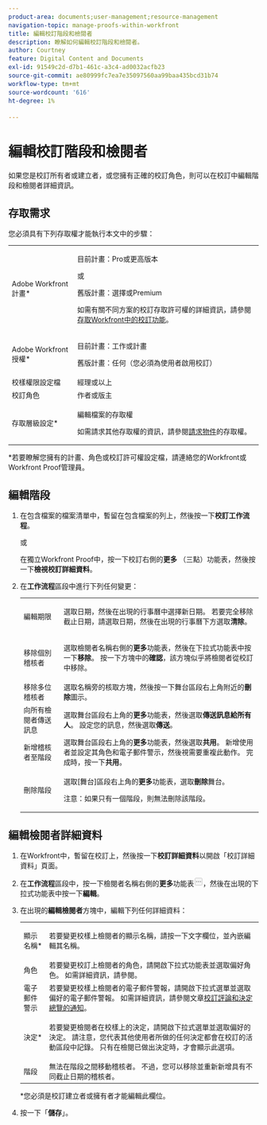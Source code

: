 ```yaml
---
product-area: documents;user-management;resource-management
navigation-topic: manage-proofs-within-workfront
title: 編輯校訂階段和檢閱者
description: 瞭解如何編輯校訂階段和檢閱者。
author: Courtney
feature: Digital Content and Documents
exl-id: 91549c2d-d7b1-461c-a3c4-ad0032acfb23
source-git-commit: ae80999fc7ea7e35097560aa99baa435bcd31b74
workflow-type: tm+mt
source-wordcount: '616'
ht-degree: 1%

---
```


# 編輯校訂階段和檢閱者

如果您是校訂所有者或建立者，或您擁有正確的校訂角色，則可以在校訂中編輯階段和檢閱者詳細資訊。

## 存取需求

您必須具有下列存取權才能執行本文中的步驟：

<table style="table-layout:auto"> 
 <col> 
 <col> 
 <tbody> 
  <tr> 
   <td role="rowheader">Adobe Workfront計畫*</td> 
   <td> <p>目前計畫：Pro或更高版本</p> <p>或</p> <p>舊版計畫：選擇或Premium</p> <p>如需有關不同方案的校訂存取許可權的詳細資訊，請參閱<a href="/help/quicksilver/administration-and-setup/manage-workfront/configure-proofing/access-to-proofing-functionality.md" class="MCXref xref">存取Workfront中的校訂功能</a>。</p> </td> 
  </tr> 
  <tr> 
   <td role="rowheader">Adobe Workfront授權*</td> 
   <td> <p>目前計畫：工作或計畫</p> <p>舊版計畫：任何（您必須為使用者啟用校訂）</p> </td> 
  </tr> 
  <tr> 
   <td role="rowheader">校樣權限設定檔 </td> 
   <td>經理或以上</td> 
  </tr> 
  <tr> 
   <td role="rowheader">校訂角色</td> 
   <td>作者或版主 </td> 
  </tr> 
  <tr> 
   <td role="rowheader">存取層級設定*</td> 
   <td> <p>編輯檔案的存取權</p> <p>如需請求其他存取權的資訊，請參閱<a href="../../../workfront-basics/grant-and-request-access-to-objects/request-access.md" class="MCXref xref">請求物件</a>的存取權。</p> </td> 
  </tr> 
 </tbody> 
</table>

&#42;若要瞭解您擁有的計畫、角色或校訂許可權設定檔，請連絡您的Workfront或Workfront Proof管理員。

## 編輯階段

1. 在包含檔案的檔案清單中，暫留在包含檔案的列上，然後按一下&#x200B;**校訂工作流程**。

   或

   在獨立Workfront Proof中，按一下校訂右側的&#x200B;**更多** （三點）功能表，然後按一下&#x200B;**檢視校訂詳細資料**。

1. 在&#x200B;**工作流程**&#x200B;區段中進行下列任何變更：

   <table style="table-layout:auto"> 
    <col> 
    <col> 
    <tbody> 
     <tr> 
      <td role="rowheader">編輯期限</td> 
      <td> <p>選取日期，然後在出現的行事曆中選擇新日期。 若要完全移除截止日期，請選取日期，然後在出現的行事曆下方選取<strong>清除</strong>。</p> </td> 
     </tr> 
     <tr> 
      <td role="rowheader">移除個別稽核者</td> 
      <td> <p>選取檢閱者名稱右側的<strong>更多</strong>功能表，然後在下拉式功能表中按一下<strong>移除</strong>。 按一下方塊中的<strong>確認</strong>，該方塊似乎將檢閱者從校訂中移除。</p> </td> 
     </tr> 
     <tr> 
      <td role="rowheader">移除多位稽核者</td> 
      <td>選取名稱旁的核取方塊，然後按一下舞台區段右上角附近的<strong>刪除</strong>圖示。</td> 
     </tr> 
     <tr> 
      <td role="rowheader">向所有檢閱者傳送訊息</td> 
      <td>選取舞台區段右上角的<strong>更多</strong>功能表，然後選取<strong>傳送訊息給所有人</strong>。 設定您的訊息，然後選取<strong>傳送</strong>。</td> 
     </tr> 
     <tr> 
      <td role="rowheader">新增稽核者至階段</td> 
      <td>選取舞台區段右上角的<strong>更多</strong>功能表，然後選取<strong>共用</strong>。 新增使用者並設定其角色和電子郵件警示，然後視需要重複此動作。 完成時，按一下<strong>共用</strong>。</td> 
     </tr> 
     <tr> 
      <td role="rowheader">刪除階段</td> 
      <td> <p>選取[舞台]區段右上角的<strong>更多</strong>功能表，選取<strong>刪除</strong>舞台。</p> <p>注意：如果只有一個階段，則無法刪除該階段。</p> </td> 
     </tr> 
    </tbody> 
   </table>

## 編輯檢閱者詳細資料

1. 在Workfront中，暫留在校訂上，然後按一下&#x200B;**校訂詳細資料**&#x200B;以開啟「校訂詳細資料」頁面。
1. 在&#x200B;**工作流程**&#x200B;區段中，按一下檢閱者名稱右側的&#x200B;**更多**&#x200B;功能表![](assets/more-button-small.png)，然後在出現的下拉式功能表中按一下&#x200B;**編輯**。

1. 在出現的&#x200B;**編輯檢閱者**&#x200B;方塊中，編輯下列任何詳細資料：

   <table style="table-layout:auto"> 
    <col> 
    <col> 
    <tbody> 
     <tr> 
      <td role="rowheader">顯示名稱*</td> 
      <td> <p>若要變更校樣上檢閱者的顯示名稱，請按一下文字欄位，並內嵌編輯其名稱。</p> </td> 
     </tr> 
     <tr> 
      <td role="rowheader">角色</td> 
      <td>若要變更校訂上檢閱者的角色，請開啟下拉式功能表並選取偏好角色。 如需詳細資訊，請參閱。</td> 
     </tr> 
     <tr> 
      <td role="rowheader">電子郵件警示</td> 
      <td>若要變更校樣上檢閱者的電子郵件警報，請開啟下拉式選單並選取偏好的電子郵件警報。 如需詳細資訊，請參閱文章<a href="../../../review-and-approve-work/proofing/proofing-overview/notifications-proof-comments-decisions.md" class="MCXref xref">校訂評論和決定總覽的通知</a>。</td> 
     </tr> 
     <tr data-mc-conditions=""> 
      <td role="rowheader">決定*</td> 
      <td> <p>若要變更檢閱者在校樣上的決定，請開啟下拉式選單並選取偏好的決定。 請注意，您代表其他使用者所做的任何決定都會在校訂的活動區段中記錄。 只有在檢閱已做出決定時，才會顯示此選項。</p> </td> 
     </tr> 
     <tr> 
      <td role="rowheader">階段</td> 
      <td>無法在階段之間移動稽核者。 不過，您可以移除並重新新增具有不同截止日期的稽核者。</td> 
     </tr> 
    </tbody> 
   </table>

   &#42;您必須是校訂建立者或擁有者才能編輯此欄位。

1. 按一下「**儲存**」。
